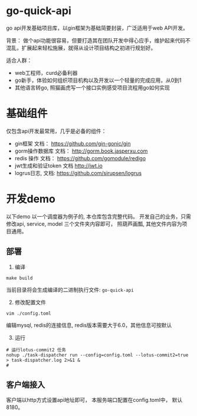 # go-quick-api

go api开发基础项目库，以gin框架为基础简要封装，广泛适用于web API开发。


背景：
做个api功能很容易，但要打造其在团队开发中得心应手，维护起来代码不混乱，扩展起来轻松施展，就得从设计项目结构之初进行规划好。



适合人群：
* web工程师，curd必备利器
* go新手，体验如何组织项目机构以及开发以一个轻量的完成应用，从0到1
* 其他语言转go, 照猫画虎写一个接口实例感受项目流程用go如何实现



# 基础组件


仅包含api开发最常用，几乎是必备的组件：

* gin框架 文档： https://github.com/gin-gonic/gin
* gorm操作数据库 文档： http://gorm.book.jasperxu.com
* redis 操作 文档： https://github.com/gomodule/redigo
* jwt生成和验证token 文档 http://jwt.io
* logrus日志, 文档: https://github.com/sirupsen/logrus


# 开发demo

以下demo 以一个调度器为例子的, 本仓库包含完整代码。 开发自己的业务，只需修改api, service, model 三个文件夹内容即可， 照葫芦画瓢, 其他文件内容为项目通用。

## 部署

1. 编译
```shell
make build 
```
当前目录将会生成编译的二进制执行文件: ```go-quick-api```

2. 修改配置文件

```shell
vim ./config.toml
```

编辑mysql, redis的连接信息, redis版本需要大于6.0，其他信息可按默认


3. 运行

```shell
# 运行lotus-commit2 任务
nohup ./task-dispatcher run --config=config.toml --lotus-commit2=true > task-dispatcher.log 2>&1 &
# 
```

## 客户端接入

客户端以http方式设置api地址即可， 本服务端口配置在config.toml中， 默认8180。

